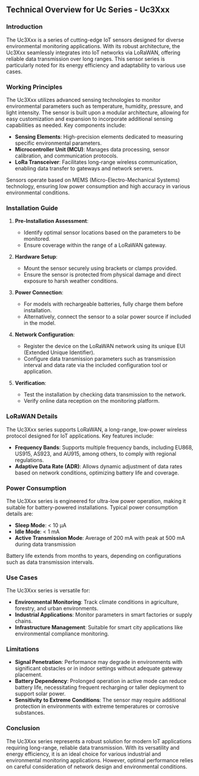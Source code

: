 ## Technical Overview for Uc Series - Uc3Xxx

### Introduction
The Uc3Xxx is a series of cutting-edge IoT sensors designed for diverse environmental monitoring applications. With its robust architecture, the Uc3Xxx seamlessly integrates into IoT networks via LoRaWAN, offering reliable data transmission over long ranges. This sensor series is particularly noted for its energy efficiency and adaptability to various use cases.

### Working Principles
The Uc3Xxx utilizes advanced sensing technologies to monitor environmental parameters such as temperature, humidity, pressure, and light intensity. The sensor is built upon a modular architecture, allowing for easy customization and expansion to incorporate additional sensing capabilities as needed. Key components include:

- **Sensing Elements**: High-precision elements dedicated to measuring specific environmental parameters.
- **Microcontroller Unit (MCU)**: Manages data processing, sensor calibration, and communication protocols.
- **LoRa Transceiver**: Facilitates long-range wireless communication, enabling data transfer to gateways and network servers.

Sensors operate based on MEMS (Micro-Electro-Mechanical Systems) technology, ensuring low power consumption and high accuracy in various environmental conditions.

### Installation Guide
1. **Pre-Installation Assessment**:
   - Identify optimal sensor locations based on the parameters to be monitored.
   - Ensure coverage within the range of a LoRaWAN gateway.

2. **Hardware Setup**:
   - Mount the sensor securely using brackets or clamps provided.
   - Ensure the sensor is protected from physical damage and direct exposure to harsh weather conditions.

3. **Power Connection**:
   - For models with rechargeable batteries, fully charge them before installation.
   - Alternatively, connect the sensor to a solar power source if included in the model.

4. **Network Configuration**:
   - Register the device on the LoRaWAN network using its unique EUI (Extended Unique Identifier).
   - Configure data transmission parameters such as transmission interval and data rate via the included configuration tool or application.

5. **Verification**:
   - Test the installation by checking data transmission to the network.
   - Verify online data reception on the monitoring platform.

### LoRaWAN Details
The Uc3Xxx series supports LoRaWAN, a long-range, low-power wireless protocol designed for IoT applications. Key features include:

- **Frequency Bands**: Supports multiple frequency bands, including EU868, US915, AS923, and AU915, among others, to comply with regional regulations.
- **Adaptive Data Rate (ADR)**: Allows dynamic adjustment of data rates based on network conditions, optimizing battery life and coverage.

### Power Consumption
The Uc3Xxx series is engineered for ultra-low power operation, making it suitable for battery-powered installations. Typical power consumption details are:

- **Sleep Mode**: < 10 μA
- **Idle Mode**: < 1 mA
- **Active Transmission Mode**: Average of 200 mA with peak at 500 mA during data transmission

Battery life extends from months to years, depending on configurations such as data transmission intervals.

### Use Cases
The Uc3Xxx series is versatile for:

- **Environmental Monitoring**: Track climate conditions in agriculture, forestry, and urban environments.
- **Industrial Applications**: Monitor parameters in smart factories or supply chains.
- **Infrastructure Management**: Suitable for smart city applications like environmental compliance monitoring.

### Limitations
- **Signal Penetration**: Performance may degrade in environments with significant obstacles or in indoor settings without adequate gateway placement.
- **Battery Dependency**: Prolonged operation in active mode can reduce battery life, necessitating frequent recharging or taller deployment to support solar power.
- **Sensitivity to Extreme Conditions**: The sensor may require additional protection in environments with extreme temperatures or corrosive substances.

### Conclusion
The Uc3Xxx series represents a robust solution for modern IoT applications requiring long-range, reliable data transmission. With its versatility and energy efficiency, it is an ideal choice for various industrial and environmental monitoring applications. However, optimal performance relies on careful consideration of network design and environmental conditions.